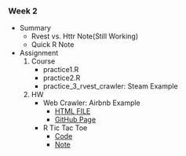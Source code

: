 ### Week 2

-   Summary
    -   Rvest vs. Httr Note(Still Working)
    -   Quick R Note
-   Assignment
    1.  Course
        -   practice1.R
        -   practice2.R
        -   practice_3_rvest_crawler: Steam Example
    2.  HW
        -   Web Crawler: Airbnb Example
            - [HTML FILE](https://graduatecrisis.github.io/CSX-Data-Science/wk2/hw2_crawler/Readme.html)
            - [GitHub Page](https://graduatecrisis.github.io/CSX-Data-Science/wk2/hw2_crawler)
        -   R Tic Tac Toe
            - [Code](https://github.com/graduatecrisis/CSX-Data-Science/blob/master/wk2/hw2_%E5%9C%88%E5%9C%88%E5%8F%89%E5%8F%89.R)
            - [Note](https://hackmd.io/s/Ski000wK7)

